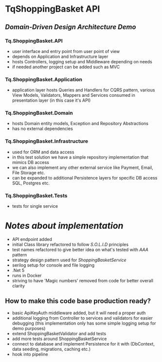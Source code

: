 # TqShoppingBasket API

## _Domain-Driven Design Architecture Demo_

### Tq.ShoppingBasket.API
- user interface and entry point from user point of view
- depends on Application and Infrastructure layer
- hosts Controllers, logging setup and Middleware depending on needs
- if needed another project can be added such as MVC
### Tq.ShoppingBasket.Application
- application layer hosts Queries and Handlers for CQRS pattern, various View Models, Validators, Mappers and Services consumed in presentation layer (in this case it's API)
### Tq.ShoppingBasket.Domain
- hosts Domain entity models, Exception and  Repository Abstractions
- has no external dependencies
### Tq.ShoppingBasket.Infrastructure
- used for ORM and data access
- in this test solution we have a simple repository implementation that mimics DB access
- we can also implement any other external service like Payment, Email, File Storage etc.
- can be expanded to additional Persistence layers for specific DB access SQL, Postgres etc.
### Tq.ShoppingBasket.Tests
- tests for single service

# _Notes about implementation_

- API endpoint added
- initial Class library refactored to follow _S.O.L.I.D_ principles
- test names refactored to give better idea on what's tested with _AAA_ pattern
- strategy design pattern used for _ShoppingBasketService_
- serilog setup for console and file logging
- .Net 5
- runs in Docker
- striving to have 'Magic numbers' removed from code for better overall clarity

## How to make this code base production ready?

- basic ApiKeyAuth middleware added, but it will need a proper auth
- additional logging from Controller to services and validators for easier debugging (this implementation only has some simple logging setup for demo purposes)
- extend ShoppingBasketValidator and add tests
- add more tests around ShoppingBasketService
- connect to database and implement Persistence for it with (DbContext, data seeding, migrations, caching etc.)
- hook into pipeline